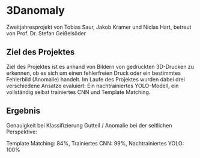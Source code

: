 # 3Danomaly
Zweitjahresprojekt von Tobias Saur, Jakob Kramer und Niclas Hart, betreut von Prof. Dr. Stefan Geißelsöder


## Ziel des Projektes

Ziel des Projektes ist es anhand von Bildern von gedruckten 3D-Drucken zu erkennen, ob es sich um einen fehlerfreien Druck oder ein bestimmtes Fehlerbild (Anomalie) handelt. Im Laufe des Projektes wurden dabei drei verschiedene Ansätze evaluiert: Ein nachtrainiertes YOLO-Modell, ein vollständig selbst trainiertes CNN und Template Matching.


## Ergebnis

Genauigkeit bei Klassifizierung Gutteil / Anomalie bei der seitlichen Perspektive:

Template Matching: 84%, 
Trainiertes CNN: 99%, 
Nachtrainiertes YOLO: 100%
